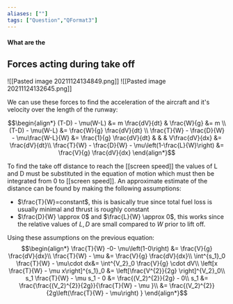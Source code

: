```yaml
---
aliases: [""]
tags: ["Question","QFormat3"]
---
```


#### What are the
## Forces acting during take off

![[Pasted image 20211124134849.png]]
![[Pasted image 20211124132645.png]]

We can use these forces to find the acceleration of the aircraft and it's velocity over the length of the runway:

$$\begin{align*}
   (T-D) - \mu(W-L) &= m \frac{dV}{dt} & \frac{W}{g} &= m \\
(T-D) - \mu(W-L) &= \frac{W}{g} \frac{dV}{dt} \\
\frac{T}{W} - \frac{D}{W} - \mu\frac{W-L}{W} &= \frac{1}{g} \frac{dV}{dt} & & & V\frac{dV}{dx} &= \frac{dV}{dt}\\
\frac{T}{W} - \frac{D}{W} - \mu\left(1-\frac{L}{W}\right) &= \frac{V}{g} \frac{dV}{dx}
\end{align*}$$

To find the take off distance to reach the [[screen speed]] the values of L and D must be substituted in the equation of motion which must then be integrated from 0 to [[screen speed]]. An approximate estimate of the distance can be found by making the following assumptions:
- $\frac{T}{W}=constant$, this is basically true since total fuel loss is usually minimal and thrust is roughly constant
- $\frac{D}{W} \approx 0$ and $\frac{L}{W} \approx 0$, this works since the relative values of $L,D$ are small compared to $W$ prior to lift off.

Using these assumptions on the previous equation:
$$\begin{align*}
\frac{T}{W} -0- \mu\left(1-0\right) &= \frac{V}{g} \frac{dV}{dx}\\
\frac{T}{W} - \mu &= \frac{V}{g} \frac{dV}{dx}\\
\int^{s_1}_0 \frac{T}{W} - \mu\cdot dx&= \int^{V_2}_0 \frac{V}{g} \cdot dV\\
\left[x \frac{T}{W} - \mu x\right]^{s_1}_0 &=  \left[\frac{V^{2}}{2g} \right]^{V_2}_0\\
s_1 \frac{T}{W} - \mu s_1 - 0 &= \frac{(V_2)^{2}}{2g} - 0\\
s_1 &= \frac{\frac{(V_2)^{2}}{2g}}{\frac{T}{W} - \mu }\\
&= \frac{(V_2)^{2}}{2g\left(\frac{T}{W} - \mu\right) }
\end{align*}$$